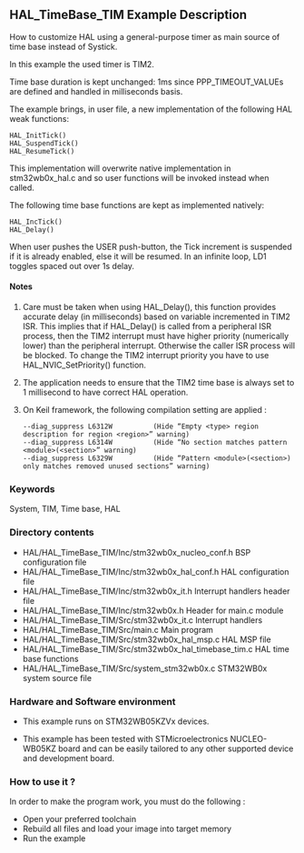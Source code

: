## <b>HAL_TimeBase_TIM Example Description</b>

How to customize HAL using a general-purpose timer as main source of time base 
instead of Systick.

In this example the used timer is TIM2.

Time base duration is kept unchanged: 1ms  since PPP_TIMEOUT_VALUEs are defined 
and handled in milliseconds basis.

The example brings, in user file, a new implementation of the following HAL weak functions:

	HAL_InitTick() 
	HAL_SuspendTick()
	HAL_ResumeTick()

This implementation will overwrite native implementation in stm32wb0x_hal.c
and so user functions will be invoked instead when called.

The following time base functions are kept as implemented natively:

	HAL_IncTick()
	HAL_Delay()

When user pushes the USER push-button, the Tick increment is suspended if it is already
enabled, else it will be resumed.
In an infinite loop, LD1 toggles spaced out over 1s delay.

#### <b>Notes</b>

 1. Care must be taken when using HAL_Delay(), this function provides accurate delay (in milliseconds)
    based on variable incremented in TIM2 ISR. This implies that if HAL_Delay() is called from
    a peripheral ISR process, then the TIM2 interrupt must have higher priority (numerically lower)
    than the peripheral interrupt. Otherwise the caller ISR process will be blocked.
    To change the TIM2 interrupt priority you have to use HAL_NVIC_SetPriority() function.
      
 2. The application needs to ensure that the TIM2 time base is always set to 1 millisecond
    to have correct HAL operation.

 3. On Keil framework, the following compilation setting are applied :
    
        --diag_suppress L6312W          (Hide “Empty <type> region description for region <region>” warning)
        --diag_suppress L6314W          (Hide “No section matches pattern <module>(<section>” warning)
        --diag_suppress L6329W          (Hide “Pattern <module>(<section>) only matches removed unused sections” warning)

### <b>Keywords</b>

System, TIM, Time base, HAL

### <b>Directory contents</b>

  - HAL/HAL_TimeBase_TIM/Inc/stm32wb0x_nucleo_conf.h     BSP configuration file
  - HAL/HAL_TimeBase_TIM/Inc/stm32wb0x_hal_conf.h          HAL configuration file
  - HAL/HAL_TimeBase_TIM/Inc/stm32wb0x_it.h                Interrupt handlers header file
  - HAL/HAL_TimeBase_TIM/Inc/stm32wb0x.h                   Header for main.c module  
  - HAL/HAL_TimeBase_TIM/Src/stm32wb0x_it.c                Interrupt handlers
  - HAL/HAL_TimeBase_TIM/Src/main.c                              Main program
  - HAL/HAL_TimeBase_TIM/Src/stm32wb0x_hal_msp.c           HAL MSP file
  - HAL/HAL_TimeBase_TIM/Src/stm32wb0x_hal_timebase_tim.c  HAL time base functions
  - HAL/HAL_TimeBase_TIM/Src/system_stm32wb0x.c            STM32WB0x system source file

### <b>Hardware and Software environment</b>

  - This example runs on STM32WB05KZVx devices.

  - This example has been tested with STMicroelectronics NUCLEO-WB05KZ board and can be
    easily tailored to any other supported device and development board.

### <b>How to use it ?</b>

In order to make the program work, you must do the following :

 - Open your preferred toolchain
 - Rebuild all files and load your image into target memory
 - Run the example

